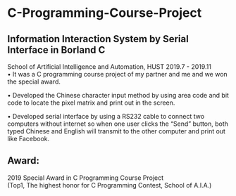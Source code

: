 # C-Programming-Course-Project
## Information Interaction System by Serial Interface in Borland C
School of Artificial Intelligence and Automation, HUST                                                 2019.7 - 2019.11                                                                                                              
•	It was a C programming course project of my partner and me and we won the special award.

•	Developed the Chinese character input method by using area code and bit code to locate the pixel matrix and print out in the screen.

•	Developed serial interface by using a RS232 cable to connect two computers without internet so when one user clicks the “Send” button, both typed Chinese and English will transmit to the other computer and print out like Facebook.

## Award:
2019    Special Award in C Programming Course Project    
(Top1, The highest honor for C Programming Contest, School of A.I.A.)  

